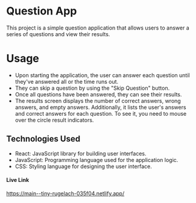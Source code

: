 # Question App

This project is a simple question application that allows users to answer a series of questions and view their results.

# Usage

- Upon starting the application, the user can answer each question until they've answered all or the time runs out.
- They can skip a question by using the "Skip Question" button.
- Once all questions have been answered, they can see their results.
- The results screen displays the number of correct answers, wrong answers, and empty answers. Additionally, it lists the user's answers and correct answers for each question. To see it, you need to mouse over the circle result indicators.

## Technologies Used

- React: JavaScript library for building user interfaces.
- JavaScript: Programming language used for the application logic.
- CSS: Styling language for designing the user interface.

#### Live Link
https://main--tiny-rugelach-035f04.netlify.app/